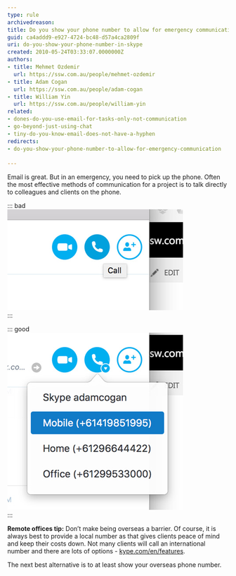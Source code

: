 ```yaml
---
type: rule
archivedreason: 
title: Do you show your phone number to allow for emergency communication?
guid: ca4addd9-e927-4724-bc48-d57a4ca2809f
uri: do-you-show-your-phone-number-in-skype
created: 2010-05-24T03:33:07.0000000Z
authors:
- title: Mehmet Ozdemir
  url: https://ssw.com.au/people/mehmet-ozdemir
- title: Adam Cogan
  url: https://ssw.com.au/people/adam-cogan
- title: William Yin
  url: https://ssw.com.au/people/william-yin
related:
- dones-do-you-use-email-for-tasks-only-not-communication
- go-beyond-just-using-chat
- tiny-do-you-know-email-does-not-have-a-hyphen
redirects:
- do-you-show-your-phone-number-to-allow-for-emergency-communication

---
```


Email is great. But in an emergency, you need to pick up the phone. Often the most effective methods of communication for a project is to talk directly to colleagues and clients on the phone.

<!--endintro-->

::: bad  
![Figure: Bad example - Can't call a phone number](/rules/do-you-show-your-phone-number-in-skype/skype-phonenumber-bad.jpg)  
:::

::: good  
![Figure: Good example - Able to call phone numbers](/rules/do-you-show-your-phone-number-in-skype/skype-phonenumber-good.jpg)  
:::

**Remote offices tip:** Don’t make being overseas a barrier. Of course, it is always best to provide a local number as that gives clients peace of mind and keep their costs down. Not many clients will call an international number and there are lots of options - [kype.com/en/features](https://www.skype.com/en/features).

The next best alternative is to at least show your overseas phone number.

